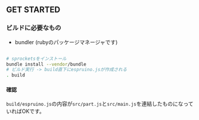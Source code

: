 ## GET STARTED

### ビルドに必要なもの 

* bundler (rubyのパッケージマネージャです)

```bash

# sprocketsをインストール
bundle install --vendor/bundle
# ビルド実行 -> build直下にespruino.jsが作成される
. build

```

#### 確認

`build/espruino.js`の内容が`src/part.js`と`src/main.js`を連結したものになっていればOKです。
